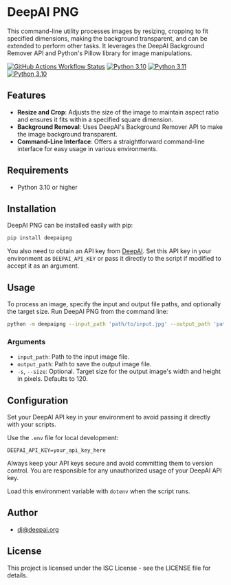 # DeepAI PNG

This command-line utility processes images by resizing, cropping to fit specified dimensions, making the background transparent, and can be extended to perform other tasks. It leverages the DeepAI Background Remover API and Python's Pillow library for image manipulations.


[![GitHub Actions Workflow Status](https://img.shields.io/github/actions/workflow/status/djstompzone/deepaipng/python-package-cicd.yml?label=Tests&link=https%3A%2F%2Fpypi.org%2Fproject%2Fdeepaipng%2F&logo=pytest&labelColor=111111)](https://pypi.org/project/deepaipng/) [![Python 3.10](https://img.shields.io/badge/Python-3.10-111111?link=https%3A%2F%2Fpypi.org%2Fproject%2Fdeepaipng%2F&logo=python&color=ee9900)](https://pypi.org/project/deepaipng/) [![Python 3.11](https://img.shields.io/badge/Python-3.11-111111?link=https%3A%2F%2Fpypi.org%2Fproject%2Fdeepaipng%2F&logo=python&color=eeee00)](https://pypi.org/project/deepaipng/) [![Python 3.10](https://img.shields.io/badge/Python-3.12-111111?link=https%3A%2F%2Fpypi.org%2Fproject%2Fdeepaipng%2F&logo=python&color=22bb00)](https://pypi.org/project/deepaipng/)

## Features

- **Resize and Crop**: Adjusts the size of the image to maintain aspect ratio and ensures it fits within a specified square dimension.
- **Background Removal**: Uses DeepAI's Background Remover API to make the image background transparent.
- **Command-Line Interface**: Offers a straightforward command-line interface for easy usage in various environments.

## Requirements

- Python 3.10 or higher

## Installation

DeepAI PNG can be installed easily with pip:

```bash
pip install deepaipng
```

You also need to obtain an API key from [DeepAI](https://deepai.org/). Set this API key in your environment as `DEEPAI_API_KEY` or pass it directly to the script if modified to accept it as an argument.

## Usage

To process an image, specify the input and output file paths, and optionally the target size. Run DeepAI PNG from the command line:

```bash
python -m deepaipng --input_path 'path/to/input.jpg' --output_path 'path/to/output.png' --size 120
```

### Arguments

- `input_path`: Path to the input image file.
- `output_path`: Path to save the output image file.
- `-s`, `--size`: Optional. Target size for the output image's width and height in pixels. Defaults to 120.

## Configuration

Set your DeepAI API key in your environment to avoid passing it directly with your scripts. 

Use the `.env` file for local development:

```plaintext
DEEPAI_API_KEY=your_api_key_here
```

Always keep your API keys secure and avoid committing them to version control. You are responsible for any unauthorized usage of your DeepAI API key.

Load this environment variable with `dotenv` when the script runs.

## Author

- dj@deepai.org

## License

This project is licensed under the ISC License - see the LICENSE file for details.
